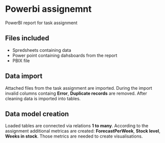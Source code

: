 # Powerbi assignemnt
PowerBI report for task assignment

## Files included
- Spredsheets containing data 
- Power point containing dahsboards from the report
- PBIX file 

## Data import
Attached files from the task assignment are imported. During the import invalid columns containg **Error**, **Duplicate records** are removed. After cleaning data is imported into tables.

## Data model creation
Loaded tables are connected via relations **1 to many**. According to the assignment additional metricas are created: **ForecastPerWeek**, **Stock level**, **Weeks in stock**. Those metrics are needed to create visualisations. 


